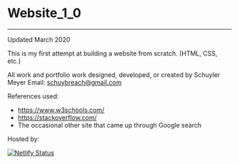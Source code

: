 # Website_1_0
-----------
Updated March 2020

This is my first attempt at building a website from scratch. (HTML, CSS, etc.)

All work and portfolio work designed, developed, or created by Schuyler Meyer 
Email: schuybreach@gmail.com

References used: 
- https://www.w3schools.com/
- https://stackoverflow.com/
- The occasional other site that came up through Google search

Hosted by:

[![Netlify Status](https://api.netlify.com/api/v1/badges/5b951c0e-7f0d-4935-810f-170912dc98d3/deploy-status)](https://app.netlify.com/sites/schuylermeyer/deploys)
